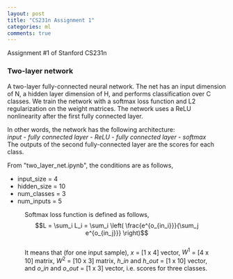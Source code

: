 ```yaml
---
layout: post
title: "CS231n Assignment 1"
categories: ml
comments: true
---
```


Assignment #1 of Stanford CS231n

### Two-layer network
A two-layer fully-connected neural network. The net has an input dimension of N, a hidden layer dimension of H, 
and performs classification over C classes. We train the network with a softmax loss function and L2 regularization on the
weight matrices. The network uses a ReLU nonlinearity after the first fully connected layer.


In other words, the network has the following architecture:  
_input - fully connected layer - ReLU - fully connected layer - softmax_  
The outputs of the second fully-connected layer are the scores for each class.

From "two_layer_net.ipynb", the conditions are as follows,
- input_size = 4
- hidden_size = 10
- num_classes = 3
- num_inputs = 5

<figure>


Softmax loss function is defined as follows,  
$$L = \sum_i L_i = \sum_i \left( \frac{e^{o_{in_i}}}{\sum_j e^{o_{in_j}}} \right)$$  
It means that (for one input sample), $x$ = [1 x 4] vector, $W^1$ = [4 x 10] matrix, $W^2$ = [10 x 3] matrix, 
$h\_{in}$ and $h\_{out}$ = [1 x 10] vector, and $o\_{in}$ and $o\_{out}$ = [1 x 3] vector, i.e. scores for three classes.
